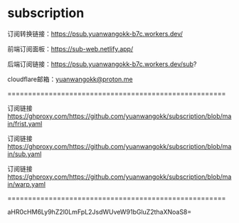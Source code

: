 # subscription

订阅转换链接：https://psub.yuanwangokk-b7c.workers.dev/

前端订阅面板：https://sub-web.netlify.app/

后端订阅链接：https://psub.yuanwangokk-b7c.workers.dev/sub?

cloudflare邮箱：yuanwangokk@proton.me

=====================================================
                                                                                    
订阅链接    https://ghproxy.com/https://github.com/yuanwangokk/subscription/blob/main/frist.yaml

订阅链接    https://ghproxy.com/https://github.com/yuanwangokk/subscription/blob/main/sub.yaml

订阅链接    https://ghproxy.com/https://github.com/yuanwangokk/subscription/blob/main/warp.yaml

=====================================================

aHR0cHM6Ly9hZ2l0LmFpL2JsdWUveW91bGluZ2thaXNoaS8=
